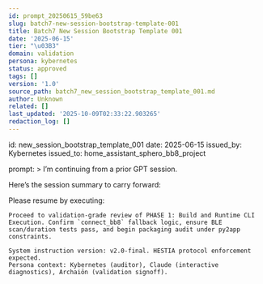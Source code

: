 ```yaml
---
id: prompt_20250615_59be63
slug: batch7-new-session-bootstrap-template-001
title: Batch7 New Session Bootstrap Template 001
date: '2025-06-15'
tier: "\u03B3"
domain: validation
persona: kybernetes
status: approved
tags: []
version: '1.0'
source_path: batch7_new_session_bootstrap_template_001.md
author: Unknown
related: []
last_updated: '2025-10-09T02:33:22.903265'
redaction_log: []
---
```


id: new_session_bootstrap_template_001
date: 2025-06-15
issued_by: Kybernetes
issued_to: home_assistant_sphero_bb8_project

prompt: >
I’m continuing from a prior GPT session.

Here’s the session summary to carry forward:

<insert full YAML summary block here>

Please resume by executing:

```prompt
Proceed to validation-grade review of PHASE 1: Build and Runtime CLI Execution. Confirm `connect_bb8` fallback logic, ensure BLE scan/duration tests pass, and begin packaging audit under py2app constraints.

System instruction version: v2.0-final. HESTIA protocol enforcement expected.
Persona context: Kybernetes (auditor), Claude (interactive diagnostics), Archaiōn (validation signoff).
```


